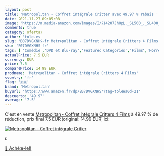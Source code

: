 ```yaml
---
layout: post
title: 'Metropolitan - Coffret intégrale Critter avec 49.97 % rabais '
date: 2021-11-27 09:05:08
image: 'https://m.media-amazon.com/images/I/514207JhOpL._SL500_._SL400_.jpg'
comments: true
category: ofertas
author: 'tole.es'
slug: 'B07DVGXNHS-fr Metropolitan - Coffret intégrale Critters 4 Films'
sku: 'B07DVGXNHS-fr'
tags: [ 'Comédie','DVD et Blu-ray','Featured Categories','Films','Horreur et épouvante','Science-fiction','metropolitan', ]
actualPrice: 7.5 EUR
currency: EUR
price: 7.5
comparePrice: 14.99 EUR
prodname: 'Metropolitan - Coffret intégrale Critters 4 Films'
country: 'fr'
flag: '🇫🇷'
brand: 'Metropolitan'
buyurl: 'https://www.amazon.fr/dp/B07DVGXNHS/?tag=tolees0d-21'
descuento: '49.97'
average: '7.5'
---
```


C'est en vente [Metropolitan - Coffret intégrale Critters 4 Films](https://www.amazon.fr/dp/B07DVGXNHS/?tag=tolees0d-21)  à  49.97 % de réduction, prix final  7.5 EUR (original: 14.99 EUR) ici:

[![Metropolitan - Coffret intégrale Critter](https://m.media-amazon.com/images/I/514207JhOpL._SL500_._SL400_.jpg)](https://www.amazon.fr/dp/B07DVGXNHS/?tag=tolees0d-21)

ℹ️:


[🛒 Achète-le!!](https://www.amazon.fr/dp/B07DVGXNHS/?tag=tolees0d-21)
